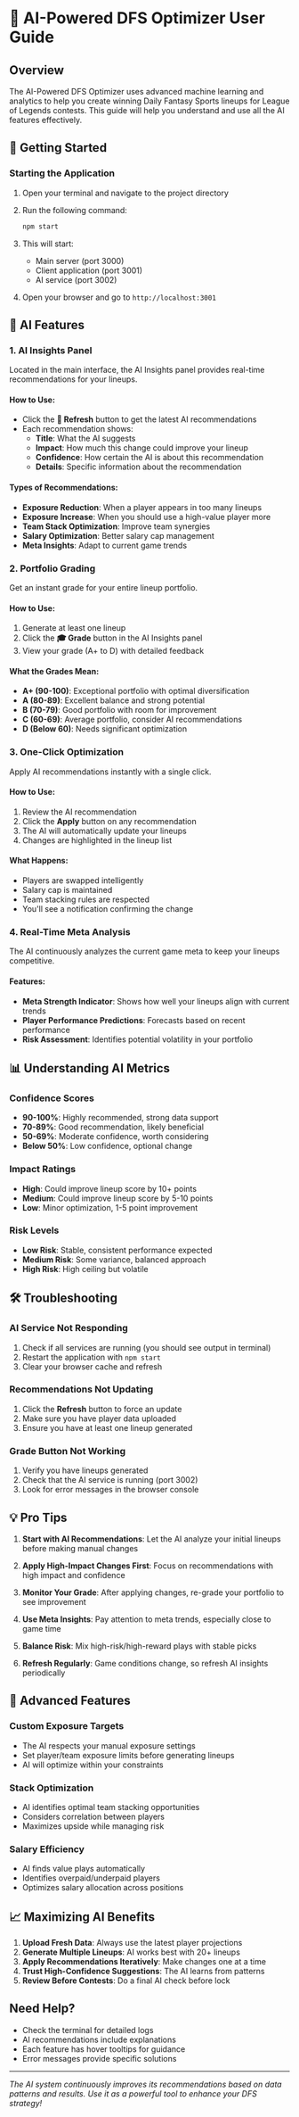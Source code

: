 # 🤖 AI-Powered DFS Optimizer User Guide

## Overview

The AI-Powered DFS Optimizer uses advanced machine learning and analytics to help you create winning Daily Fantasy Sports lineups for League of Legends contests. This guide will help you understand and use all the AI features effectively.

## 🚀 Getting Started

### Starting the Application

1. Open your terminal and navigate to the project directory
2. Run the following command:
   ```bash
   npm start
   ```
3. This will start:
   - Main server (port 3000)
   - Client application (port 3001) 
   - AI service (port 3002)

4. Open your browser and go to `http://localhost:3001`

## 🎯 AI Features

### 1. AI Insights Panel

Located in the main interface, the AI Insights panel provides real-time recommendations for your lineups.

#### How to Use:
- Click the **🔄 Refresh** button to get the latest AI recommendations
- Each recommendation shows:
  - **Title**: What the AI suggests
  - **Impact**: How much this change could improve your lineup
  - **Confidence**: How certain the AI is about this recommendation
  - **Details**: Specific information about the recommendation

#### Types of Recommendations:
- **Exposure Reduction**: When a player appears in too many lineups
- **Exposure Increase**: When you should use a high-value player more
- **Team Stack Optimization**: Improve team synergies
- **Salary Optimization**: Better salary cap management
- **Meta Insights**: Adapt to current game trends

### 2. Portfolio Grading

Get an instant grade for your entire lineup portfolio.

#### How to Use:
1. Generate at least one lineup
2. Click the **🎓 Grade** button in the AI Insights panel
3. View your grade (A+ to D) with detailed feedback

#### What the Grades Mean:
- **A+ (90-100)**: Exceptional portfolio with optimal diversification
- **A (80-89)**: Excellent balance and strong potential
- **B (70-79)**: Good portfolio with room for improvement
- **C (60-69)**: Average portfolio, consider AI recommendations
- **D (Below 60)**: Needs significant optimization

### 3. One-Click Optimization

Apply AI recommendations instantly with a single click.

#### How to Use:
1. Review the AI recommendation
2. Click the **Apply** button on any recommendation
3. The AI will automatically update your lineups
4. Changes are highlighted in the lineup list

#### What Happens:
- Players are swapped intelligently
- Salary cap is maintained
- Team stacking rules are respected
- You'll see a notification confirming the change

### 4. Real-Time Meta Analysis

The AI continuously analyzes the current game meta to keep your lineups competitive.

#### Features:
- **Meta Strength Indicator**: Shows how well your lineups align with current trends
- **Player Performance Predictions**: Forecasts based on recent performance
- **Risk Assessment**: Identifies potential volatility in your portfolio

## 📊 Understanding AI Metrics

### Confidence Scores
- **90-100%**: Highly recommended, strong data support
- **70-89%**: Good recommendation, likely beneficial
- **50-69%**: Moderate confidence, worth considering
- **Below 50%**: Low confidence, optional change

### Impact Ratings
- **High**: Could improve lineup score by 10+ points
- **Medium**: Could improve lineup score by 5-10 points
- **Low**: Minor optimization, 1-5 point improvement

### Risk Levels
- **Low Risk**: Stable, consistent performance expected
- **Medium Risk**: Some variance, balanced approach
- **High Risk**: High ceiling but volatile

## 🛠️ Troubleshooting

### AI Service Not Responding
1. Check if all services are running (you should see output in terminal)
2. Restart the application with `npm start`
3. Clear your browser cache and refresh

### Recommendations Not Updating
1. Click the **Refresh** button to force an update
2. Make sure you have player data uploaded
3. Ensure you have at least one lineup generated

### Grade Button Not Working
1. Verify you have lineups generated
2. Check that the AI service is running (port 3002)
3. Look for error messages in the browser console

## 💡 Pro Tips

1. **Start with AI Recommendations**: Let the AI analyze your initial lineups before making manual changes

2. **Apply High-Impact Changes First**: Focus on recommendations with high impact and confidence

3. **Monitor Your Grade**: After applying changes, re-grade your portfolio to see improvement

4. **Use Meta Insights**: Pay attention to meta trends, especially close to game time

5. **Balance Risk**: Mix high-risk/high-reward plays with stable picks

6. **Refresh Regularly**: Game conditions change, so refresh AI insights periodically

## 🔧 Advanced Features

### Custom Exposure Targets
- The AI respects your manual exposure settings
- Set player/team exposure limits before generating lineups
- AI will optimize within your constraints

### Stack Optimization
- AI identifies optimal team stacking opportunities
- Considers correlation between players
- Maximizes upside while managing risk

### Salary Efficiency
- AI finds value plays automatically
- Identifies overpaid/underpaid players
- Optimizes salary allocation across positions

## 📈 Maximizing AI Benefits

1. **Upload Fresh Data**: Always use the latest player projections
2. **Generate Multiple Lineups**: AI works best with 20+ lineups
3. **Apply Recommendations Iteratively**: Make changes one at a time
4. **Trust High-Confidence Suggestions**: The AI learns from patterns
5. **Review Before Contests**: Do a final AI check before lock

## Need Help?

- Check the terminal for detailed logs
- AI recommendations include explanations
- Each feature has hover tooltips for guidance
- Error messages provide specific solutions

---

*The AI system continuously improves its recommendations based on data patterns and results. Use it as a powerful tool to enhance your DFS strategy!*